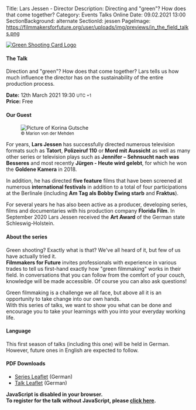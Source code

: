Title: Lars Jessen - Director
Description: Directing and "green"? How does that come together?
Category: Events Talks Online
Date: 09.02.2021 13:00
SectionBackground: alternate
SectionId: jessen
PageImage: https://filmmakersforfuture.org/user/uploads/img/previews/in_the_field_talks.png

<div class="row justify-content-center text-center">
	<div class="col-lg-7 col-md-10 mb-3">
			<a href="https://filmmakersforfuture.org/en/events"><img src="/user/uploads/img/posts/events/talks/2021/header_en.png" class="img-fluid" alt="Green Shooting Card Logo"></a>
	</div>
</div>


#### The Talk
Direction and "green"? How does that come together? Lars tells us how much influence the director has on the sustainability of the entire production process.

**Date:** <span class="text-white date" data-time="2021-03-12T19:30:00+01:00">12th March 2021 19:30 <small>UTC +1</small></span>  
**Price:** Free

#### Our Guest

<div class="row justify-content-left text-left align-items-center">
	<div class="col-xl-3 col-lg-4 col-md-10 col-sm-10 col-10">
		<figure class="figure">
			<img src="/user/uploads/img/posts/events/talks/2021/jessen_lars_c_marion_von_der_mehden.jpg" class="figure-img img-fluid" alt="Picture of Korina Gutsche">
			<figcaption class="text-center text-white">
				<small>&copy; Marion von der Mehden</small>
			</figcaption>
		</figure>
	</div>
	<div class="col-xl col-lg text-white">
		<p>For years, <b>Lars Jessen</b> has successfully directed numerous television formats such as <b>Tatort</b>, <b>Polizeiruf 110</b> or <b>Mord mit Aussicht</b> as well as many other series or television plays such as <b>Jennifer – Sehnsucht nach was Besseres</b> and most recently <b>Jürgen - Heute wird gelebt</b>, for which he won the <b>Goldene Kamera</b> in 2018.</p> 
		<p>In addition, he has directed <b>five feature</b> films that have been screened at numerous <b>international festivals</b> in addition to a total of four participations at the Berlinale (including <b>Am Tag als Bobby Ewing starb</b> and <b>Fraktus</b>).</p>
		<p>For several years he has also been active as a producer, developing series, films and documentaries with his production company <b>Florida Film</b>.
		In September 2020 Lars Jessen received the <b>Art Award</b> of the German state Schleswig-Holstein.</p>
	</div>
</div>


#### About the series
Green shooting? Exactly what is that? We've all heard of it, but few of us have actually tried it.  
**Filmmakers for Future** invites professionals with experience in various trades to tell us first-hand exactly how "green filmmaking" works in their field.
In conversations that you can follow from the comfort of your couch, knowledge will be made accessible. Of course you can also ask questions!  

Green filmmaking is a challenge we all face, but above all it is an opportunity to take change into our own hands.  
With this series of talks, we want to show you what can be done and encourage you to take your learnings with you into your everyday working life.

#### Language
This first season of talks (including this one) will be held in German. However, future ones in English are expected to follow.

#### PDF Downloads
* [Series Leaflet](/user/uploads/files/flyers/Fm4F_Praxisgespraeche.pdf) (German)
* [Talk Leaflet](/user/uploads/files/flyers/Fm4F_Praxisgespraeche_4_Regie_Lars_Jessen.pdf) (German)

<link rel="stylesheet" type="text/css" href="https://events.fm4f.org/Fm4F/rsyzl/widget/v1.css">
<link rel="stylesheet" type="text/css" href="/user/themes/fm4ftheme/css/pretix.css">
<style>.pretix-widget-item-count-single-label:after  {content: ' Kostenloses Ticket';color: white;}</style>
<script type="text/javascript" src="https://events.fm4f.org/widget/v1.de-informal.js" async></script>

<div class="row justify-content-center">
	<pretix-widget class="col-xl-6 col-lg-6 col-md-8 col-sm-10 col-10" event="https://events.fm4f.org/Fm4F/rsyzl/"></pretix-widget>
	<noscript>
		<style> pretix-widget { display: none } </style>
		<div class="text-center text-white pt-2 pb-2">
			<b>JavaScript is disabled in your browser.<br>
				To register for the talk without JavaScript, please <a target="_blank" rel="noopener" href="https://events.fm4f.org/Fm4F/rsyzl/">click here</a>.</b>
		</div>
	</noscript>
</div>